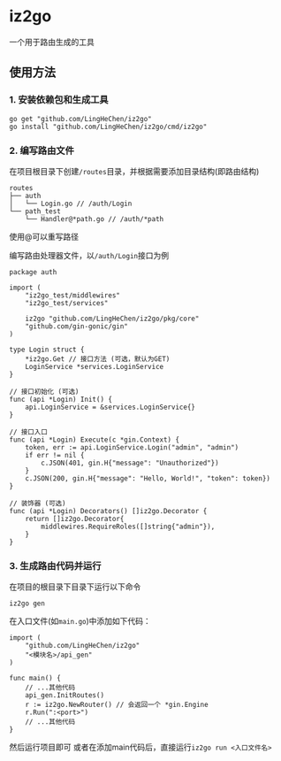 # iz2go

一个用于路由生成的工具

## 使用方法
### 1. 安装依赖包和生成工具
``` shell
go get "github.com/LingHeChen/iz2go"
go install "github.com/LingHeChen/iz2go/cmd/iz2go"
```
### 2. 编写路由文件
在项目根目录下创建`/routes`目录，并根据需要添加目录结构(即路由结构)
``` plainText
routes
├── auth
│   └── Login.go // /auth/Login
└── path_test
    └── Handler@*path.go // /auth/*path
```
使用@可以重写路径

编写路由处理器文件，以`/auth/Login`接口为例
``` golang
package auth

import (
	"iz2go_test/middlewires"
	"iz2go_test/services"

	iz2go "github.com/LingHeChen/iz2go/pkg/core"
	"github.com/gin-gonic/gin"
)

type Login struct {
	*iz2go.Get // 接口方法 (可选，默认为GET)
	LoginService *services.LoginService
}

// 接口初始化 (可选)
func (api *Login) Init() {
	api.LoginService = &services.LoginService{}
}

// 接口入口
func (api *Login) Execute(c *gin.Context) {
	token, err := api.LoginService.Login("admin", "admin")
	if err != nil {
		c.JSON(401, gin.H{"message": "Unauthorized"})
	}
	c.JSON(200, gin.H{"message": "Hello, World!", "token": token})
}

// 装饰器 (可选)
func (api *Login) Decorators() []iz2go.Decorator {
	return []iz2go.Decorator{
		middlewires.RequireRoles([]string{"admin"}),
	}
}
```
### 3. 生成路由代码并运行
在项目的根目录下目录下运行以下命令
``` shell
iz2go gen
```
在入口文件(如`main.go`)中添加如下代码：
``` golang
import (
    "github.com/LingHeChen/iz2go"
    "<模块名>/api_gen"
)

func main() {
    // ...其他代码
    api_gen.InitRoutes()
    r := iz2go.NewRouter() // 会返回一个 *gin.Engine
    r.Run(":<port>")
    // ...其他代码
}
```
然后运行项目即可
或者在添加main代码后，直接运行`iz2go run <入口文件名>`
